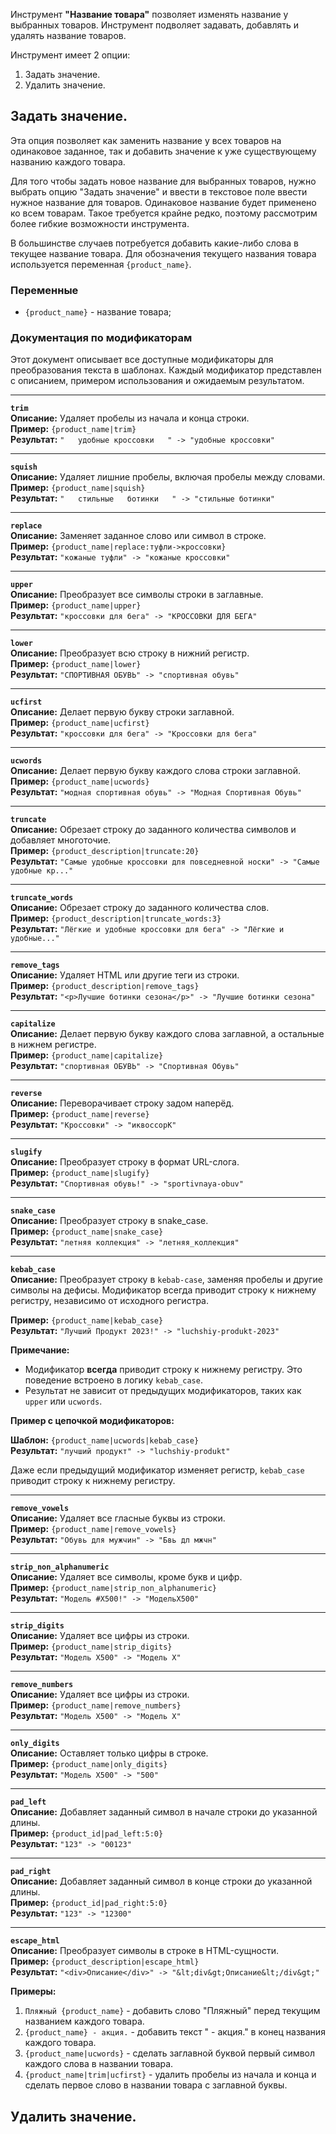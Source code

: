 Инструмент **"Название товара"** позволяет изменять название у выбранных товаров. Инструмент подволяет задавать, добавлять и удалять название товаров.

Инструмент имеет 2 опции:

1. Задать значение.
2. Удалить значение.

## Задать значение.

Эта опция позволяет как заменить название у всех товаров на одинаковое заданное, так и добавить значение к уже существующему названию каждого товара.

Для того чтобы задать новое название для выбранных товаров, нужно выбрать опцию "Задать значение" и ввести в текстовое поле ввести нужное название для товаров. Одинаковое название будет применено ко всем товарам. Такое требуется крайне редко, поэтому рассмотрим более гибкие возможности инструмента.

В большинстве случаев потребуется добавить какие-либо слова в текущее название товара. Для обозначения текущего названия товара используется переменная `{product_name}`. 

### Переменные
* `{product_name}` - название товара;

### Документация по модификаторам

Этот документ описывает все доступные модификаторы для преобразования текста в шаблонах. Каждый модификатор представлен с описанием, примером использования и ожидаемым результатом.

---

**`trim`**  
**Описание:** Удаляет пробелы из начала и конца строки.  
**Пример:** `{product_name|trim}`  
**Результат:** `"   удобные кроссовки   " -> "удобные кроссовки"`

---

**`squish`**  
**Описание:** Удаляет лишние пробелы, включая пробелы между словами.  
**Пример:** `{product_name|squish}`  
**Результат:** `"   стильные   ботинки   " -> "стильные ботинки"`

---

**`replace`**  
**Описание:** Заменяет заданное слово или символ в строке.  
**Пример:** `{product_name|replace:туфли->кроссовки}`  
**Результат:** `"кожаные туфли" -> "кожаные кроссовки"`

---

**`upper`**  
**Описание:** Преобразует все символы строки в заглавные.  
**Пример:** `{product_name|upper}`  
**Результат:** `"кроссовки для бега" -> "КРОССОВКИ ДЛЯ БЕГА"`

---

**`lower`**  
**Описание:** Преобразует всю строку в нижний регистр.  
**Пример:** `{product_name|lower}`  
**Результат:** `"СПОРТИВНАЯ ОБУВЬ" -> "спортивная обувь"`

---

**`ucfirst`**  
**Описание:** Делает первую букву строки заглавной.  
**Пример:** `{product_name|ucfirst}`  
**Результат:** `"кроссовки для бега" -> "Кроссовки для бега"`

---

**`ucwords`**  
**Описание:** Делает первую букву каждого слова строки заглавной.  
**Пример:** `{product_name|ucwords}`  
**Результат:** `"модная спортивная обувь" -> "Модная Спортивная Обувь"`

---

**`truncate`**  
**Описание:** Обрезает строку до заданного количества символов и добавляет многоточие.  
**Пример:** `{product_description|truncate:20}`  
**Результат:** `"Самые удобные кроссовки для повседневной носки" -> "Самые удобные кр..."`

---

**`truncate_words`**  
**Описание:** Обрезает строку до заданного количества слов.  
**Пример:** `{product_description|truncate_words:3}`  
**Результат:** `"Лёгкие и удобные кроссовки для бега" -> "Лёгкие и удобные..."`

---

**`remove_tags`**  
**Описание:** Удаляет HTML или другие теги из строки.  
**Пример:** `{product_description|remove_tags}`  
**Результат:** `"<p>Лучшие ботинки сезона</p>" -> "Лучшие ботинки сезона"`

---

**`capitalize`**  
**Описание:** Делает первую букву каждого слова заглавной, а остальные в нижнем регистре.  
**Пример:** `{product_name|capitalize}`  
**Результат:** `"спортивная ОБУВЬ" -> "Спортивная Обувь"`

---

**`reverse`**  
**Описание:** Переворачивает строку задом наперёд.  
**Пример:** `{product_name|reverse}`  
**Результат:** `"Кроссовки" -> "иквоссорК"`

---

**`slugify`**  
**Описание:** Преобразует строку в формат URL-слога.  
**Пример:** `{product_name|slugify}`  
**Результат:** `"Спортивная обувь!" -> "sportivnaya-obuv"`

---

**`snake_case`**  
**Описание:** Преобразует строку в snake_case.  
**Пример:** `{product_name|snake_case}`  
**Результат:** `"летняя коллекция" -> "летняя_коллекция"`

---

**`kebab_case`**  
**Описание:** Преобразует строку в `kebab-case`, заменяя пробелы и другие символы на дефисы. Модификатор всегда приводит строку к нижнему регистру, независимо от исходного регистра.

**Пример:** `{product_name|kebab_case}`  
**Результат:** `"Лучший Продукт 2023!" -> "luchshiy-produkt-2023"`

**Примечание:**
- Модификатор **всегда** приводит строку к нижнему регистру. Это поведение встроено в логику `kebab_case`.
- Результат не зависит от предыдущих модификаторов, таких как `upper` или `ucwords`.

**Пример с цепочкой модификаторов:**

**Шаблон:** `{product_name|ucwords|kebab_case}`  
**Результат:** `"лучший продукт" -> "luchshiy-produkt"`

Даже если предыдущий модификатор изменяет регистр, `kebab_case` приводит строку к нижнему регистру.

---

**`remove_vowels`**  
**Описание:** Удаляет все гласные буквы из строки.  
**Пример:** `{product_name|remove_vowels}`  
**Результат:** `"Обувь для мужчин" -> "Бвь дл мжчн"`

---

**`strip_non_alphanumeric`**  
**Описание:** Удаляет все символы, кроме букв и цифр.  
**Пример:** `{product_name|strip_non_alphanumeric}`  
**Результат:** `"Модель #X500!" -> "МодельX500"`

---

**`strip_digits`**  
**Описание:** Удаляет все цифры из строки.  
**Пример:** `{product_name|strip_digits}`  
**Результат:** `"Модель X500" -> "Модель X"`

---

**`remove_numbers`**  
**Описание:** Удаляет все цифры из строки.  
**Пример:** `{product_name|remove_numbers}`  
**Результат:** `"Модель X500" -> "Модель X"`

---

**`only_digits`**  
**Описание:** Оставляет только цифры в строке.  
**Пример:** `{product_name|only_digits}`  
**Результат:** `"Модель X500" -> "500"`

---

**`pad_left`**  
**Описание:** Добавляет заданный символ в начале строки до указанной длины.  
**Пример:** `{product_id|pad_left:5:0}`  
**Результат:** `"123" -> "00123"`

---

**`pad_right`**  
**Описание:** Добавляет заданный символ в конце строки до указанной длины.  
**Пример:** `{product_id|pad_right:5:0}`  
**Результат:** `"123" -> "12300"`

---

**`escape_html`**  
**Описание:** Преобразует символы в строке в HTML-сущности.  
**Пример:** `{product_description|escape_html}`  
**Результат:** `"<div>Описание</div>" -> "&lt;div&gt;Описание&lt;/div&gt;"`



**Примеры:**

1. `Пляжный {product_name}` - добавить слово "Пляжный" перед текущим названием каждого товара.
2. `{product_name} - акция.` - добавить текст " - акция." в конец названия каждого товара.
3. `{product_name|ucwords}` - сделать заглавной буквой первый символ каждого слова в названии товара.
4. `{product_name|trim|ucfirst}` - удалить пробелы из начала и конца и сделать первое слово в названии товара с заглавной буквы.

## Удалить значение.
